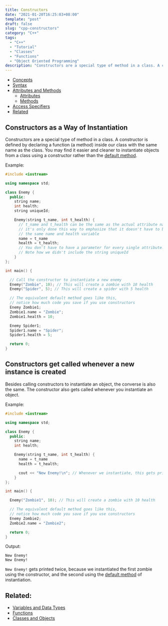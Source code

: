```yaml
---
title: Constructors 
date: "2021-01-20T16:25:03+08:00"
template: "post"
draft: false 
slug: "cpp-constructors"
category: "C++"
tags:
  - "C++"
  - "Tutorial"
  - "Classes"
  - "Functions"
  - "Object Oriented Programming"
description: "Constructors are a special type of method in a class. A constructor is defined by declaring a function (a method) inside our class with the same name as the class"
---
```


- [Concepts](#concepts)
- [Syntax](#syntax)
- [Attributes and Methods](#attributes-and-methods)
  - [Attributes](#attributes)
  - [Methods](#methods)
- [Access Specifiers](#access-specifiers)
- [Related](#related)

## Constructors as a Way of Instantiation

Constructors are a special type of method in a class. A constructor is defined by declaring a function (a method) inside our class with the same name as the class. You may find it easier and cleaner to instantiate objects from a class using a constructor rather than the [default method](/posts/cpp-classes-and-objects##Syntax).

Example:

```cpp
#include <iostream>

using namespace std;

class Enemy {
  public:
    string name;
    int health;
    string uniqueId;

    Enemy(string t_name, int t_health) {
      // t_name and t_health can be the same as the actual attribute name
      // it's only done this way to emphasize that it doesn't have to be
      // the same name and health variable
      name = t_name
      health = t_health;
      // You don't have to have a parameter for every single attribute.
      // Note how we didn't include the string uniqueId
    }
};

int main() {

  // Call the constructor to instantiate a new enemy
  Enemy("Zombie", 10); // This will create a zombie with 10 health
  Enemy("Spider", 5); // This will create a spider with 5 health

  // The equivalent default method goes like this,   
  // notice how much code you save if you use constructors
  Enemy Zombie1;
  Zombie1.name = "Zombie";
  Zombie1.health = 10;

  Enemy Spider1;
  Spider1.name = "Spider";
  Spider1.health = 5;

  return 0;
}
```

## Constructors get called whenever a new instance is created

Besides calling constructors to instantiate an object, the converse is also the same. The constructor also gets called whenever you instantiate an object.

Example:

```cpp
#include <iostream>

using namespace std;

class Enemy {
  public:
    string name;
    int health;

    Enemy(string t_name, int t_health) {
      name = t_name
      health = t_health;

      cout << "New Enemy!\n"; // Whenever we instantiate, this gets printed
    }
};

int main() {

  Enemy("Zombie1", 10); // This will create a zombie with 10 health

  // The equivalent default method goes like this,   
  // notice how much code you save if you use constructors
  Enemy Zombie2;
  Zombie2.name = "Zombie2";

  return 0;
}
```

Output:

```
New Enemy!
New Enemy!
```

`New Enemy!` gets printed twice, because we instantiated the first zombie using the constructor, and the second using the [default method](/posts/cpp-classes-and-objects##Syntax) of instantiation.

## Related:

- [Variables and Data Types](/posts/cpp-variables)
- [Functions](/posts/cpp-functions)
- [Classes and Objects](/posts/cpp-classes-and-objects)
